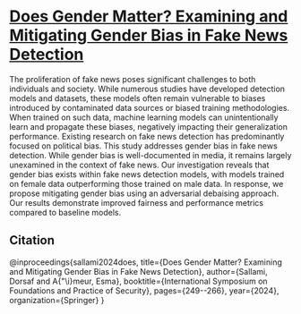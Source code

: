 # [Does Gender Matter? Examining and Mitigating Gender Bias in Fake News Detection]() 

The proliferation of fake news poses significant challenges
to both individuals and society. While numerous studies have developed
detection models and datasets, these models often remain vulnerable
to biases introduced by contaminated data sources or biased training
methodologies. When trained on such data, machine learning models can
unintentionally learn and propagate these biases, negatively impacting
their generalization performance. Existing research on fake news detection has predominantly focused on political bias. This study addresses
gender bias in fake news detection. While gender bias is well-documented
in media, it remains largely unexamined in the context of fake news. Our
investigation reveals that gender bias exists within fake news detection
models, with models trained on female data outperforming those trained
on male data. In response, we propose mitigating gender bias using an
adversarial debaising approach. Our results demonstrate improved fairness and performance metrics compared to baseline models.

## Citation

@inproceedings{sallami2024does,
  title={Does Gender Matter? Examining and Mitigating Gender Bias in Fake News Detection},
  author={Sallami, Dorsaf and A{\"\i}meur, Esma},
  booktitle={International Symposium on Foundations and Practice of Security},
  pages={249--266},
  year={2024},
  organization={Springer}
}
